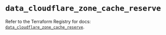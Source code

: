 # `data_cloudflare_zone_cache_reserve`

Refer to the Terraform Registry for docs: [`data_cloudflare_zone_cache_reserve`](https://registry.terraform.io/providers/cloudflare/cloudflare/4.43.0/docs/data-sources/zone_cache_reserve).
